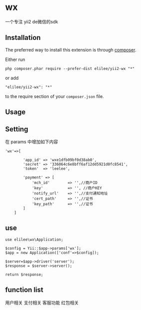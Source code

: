 wx
==
一个专注 yii2 de微信的sdk

Installation
------------

The preferred way to install this extension is through [composer](http://getcomposer.org/download/).

Either run

```
php composer.phar require --prefer-dist elilee/yii2-wx "*"
```

or add

```
"elilee/yii2-wx": "*"
```

to the require section of your `composer.json` file.


Usage
-----

Setting
-------
在 params 中增加如下内容

```
'wx'=>[

        'app_id' => 'wxe1dfb09bf0d38ab0',
        'secret' => '336064c6e8bff6af12dd5921d0fc8541',
        'token'  => 'leelee',

        'payment' => [
            'mch_id'        => '',//商户ID
            'key'           => '', //商户KEY
            'notify_url'    => '',//支付通知地址
            'cert_path'     => '',//证书
            'key_path'      => '',//证书
        ]
    ]
```

use
---
````
use elilee\wx\Application;

$config = Yii::$app->params['wx'];
$app = new Application(['conf'=>$config]);

$server=$app->driver('server');
$response = $server->server();

return $response;
````

function list
-------------

用户相关
支付相关
客服功能
红包相关
